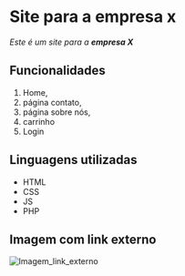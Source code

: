 # __Site para a empresa x__
_Este é um site para a **empresa X**_

## __Funcionalidades__
1. Home, 
2. página contato, 
3. página sobre nós, 
4. carrinho 
5. Login

## __Linguagens utilizadas__

* HTML
* CSS
* JS
* PHP

## __Imagem com link externo__

![Imagem_link_externo](https://www.google.com/url?sa=i&url=https%3A%2F%2Fcommons.wikimedia.org%2Fwiki%2FFile%3APHP_Logo.png&psig=AOvVaw3UU2DdmwluubKE7mEuFFjt&ust=1672415725387000&source=images&cd=vfe&ved=0CA8QjRxqFwoTCLDw8eWYn_wCFQAAAAAdAAAAABAI)